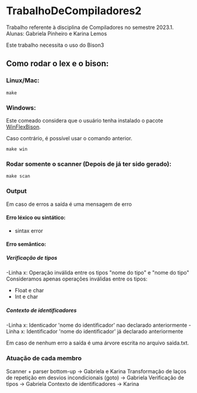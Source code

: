# TrabalhoDeCompiladores2
Trabalho referente à disciplina de Compiladores no semestre 2023.1. 
Alunas: Gabriela Pinheiro e Karina Lemos 

Este trabalho necessita o uso do Bison3

## Como rodar o lex e o bison:
 ### Linux/Mac:
    make
### Windows:    
Este comeado considera que o usuário tenha instalado o pacote [WinFlexBison](https://community.chocolatey.org/packages/winflexbison3).

Caso contrário, é possível usar o comando anterior.

    make win

### Rodar somente o scanner (Depois de já ter sido gerado):
    make scan

### Output 
Em caso de erros a saída é uma mensagem de erro
  #### Erro léxico ou sintático:
  - sintax error

  #### Erro semântico:
  ##### Verificação de tipos
  -Linha x: Operação inválida entre os tipos "nome do tipo" e "nome do tipo"
  Consideramos apenas operações inválidas entre os tipos:
  - Float e char
  - Int e char
  ##### Contexto de identificadores
  -Linha x: Identicador 'nome do identificador' nao declarado anteriormente 
  -Linha x: Identificador 'nome do identificador' já declarado anteriormente

Em caso de nenhum erro a saída é uma árvore escrita no arquivo saida.txt.

### Atuação de cada membro
Scanner + parser bottom-up -> Gabriela e Karina
Transformação de laços de repetição em desvios incondicionais (goto) -> Gabriela
Verificação de tipos -> Gabriela
Contexto de identificadores -> Karina
